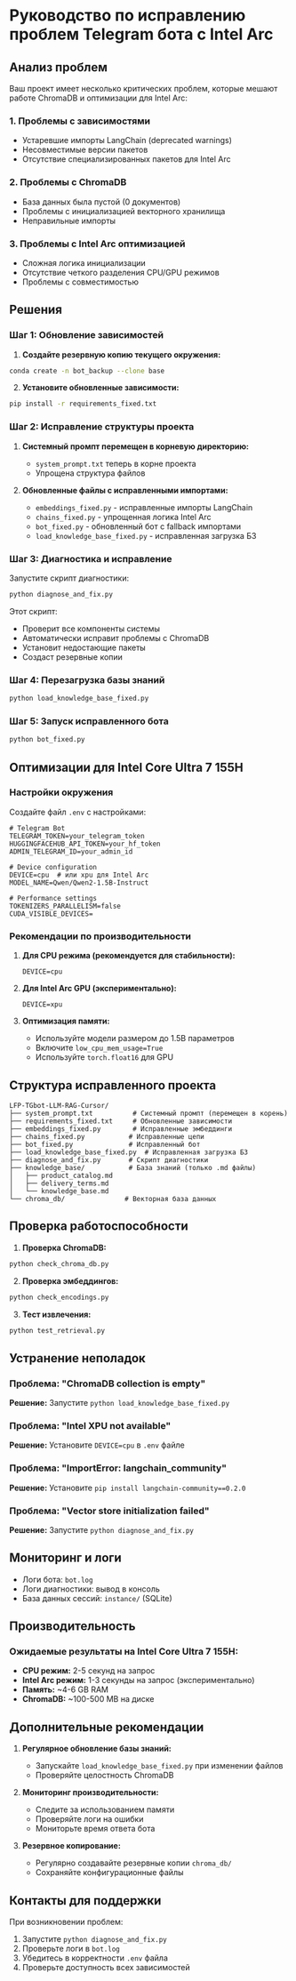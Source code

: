 # Руководство по исправлению проблем Telegram бота с Intel Arc

## Анализ проблем

Ваш проект имеет несколько критических проблем, которые мешают работе ChromaDB и оптимизации для Intel Arc:

### 1. **Проблемы с зависимостями**
- Устаревшие импорты LangChain (deprecated warnings)
- Несовместимые версии пакетов
- Отсутствие специализированных пакетов для Intel Arc

### 2. **Проблемы с ChromaDB**
- База данных была пустой (0 документов)
- Проблемы с инициализацией векторного хранилища
- Неправильные импорты

### 3. **Проблемы с Intel Arc оптимизацией**
- Сложная логика инициализации
- Отсутствие четкого разделения CPU/GPU режимов
- Проблемы с совместимостью

## Решения

### Шаг 1: Обновление зависимостей

1. **Создайте резервную копию текущего окружения:**
```bash
conda create -n bot_backup --clone base
```

2. **Установите обновленные зависимости:**
```bash
pip install -r requirements_fixed.txt
```

### Шаг 2: Исправление структуры проекта

1. **Системный промпт перемещен в корневую директорию:**
   - `system_prompt.txt` теперь в корне проекта
   - Упрощена структура файлов

2. **Обновленные файлы с исправленными импортами:**
   - `embeddings_fixed.py` - исправленные импорты LangChain
   - `chains_fixed.py` - упрощенная логика Intel Arc
   - `bot_fixed.py` - обновленный бот с fallback импортами
   - `load_knowledge_base_fixed.py` - исправленная загрузка БЗ

### Шаг 3: Диагностика и исправление

Запустите скрипт диагностики:
```bash
python diagnose_and_fix.py
```

Этот скрипт:
- Проверит все компоненты системы
- Автоматически исправит проблемы с ChromaDB
- Установит недостающие пакеты
- Создаст резервные копии

### Шаг 4: Перезагрузка базы знаний

```bash
python load_knowledge_base_fixed.py
```

### Шаг 5: Запуск исправленного бота

```bash
python bot_fixed.py
```

## Оптимизации для Intel Core Ultra 7 155H

### Настройки окружения

Создайте файл `.env` с настройками:

```env
# Telegram Bot
TELEGRAM_TOKEN=your_telegram_token
HUGGINGFACEHUB_API_TOKEN=your_hf_token
ADMIN_TELEGRAM_ID=your_admin_id

# Device configuration
DEVICE=cpu  # или xpu для Intel Arc
MODEL_NAME=Qwen/Qwen2-1.5B-Instruct

# Performance settings
TOKENIZERS_PARALLELISM=false
CUDA_VISIBLE_DEVICES=
```

### Рекомендации по производительности

1. **Для CPU режима (рекомендуется для стабильности):**
   ```env
   DEVICE=cpu
   ```

2. **Для Intel Arc GPU (экспериментально):**
   ```env
   DEVICE=xpu
   ```

3. **Оптимизация памяти:**
   - Используйте модели размером до 1.5B параметров
   - Включите `low_cpu_mem_usage=True`
   - Используйте `torch.float16` для GPU

## Структура исправленного проекта

```
LFP-TGbot-LLM-RAG-Cursor/
├── system_prompt.txt          # Системный промпт (перемещен в корень)
├── requirements_fixed.txt     # Обновленные зависимости
├── embeddings_fixed.py        # Исправленные эмбеддинги
├── chains_fixed.py           # Исправленные цепи
├── bot_fixed.py              # Исправленный бот
├── load_knowledge_base_fixed.py  # Исправленная загрузка БЗ
├── diagnose_and_fix.py       # Скрипт диагностики
├── knowledge_base/           # База знаний (только .md файлы)
│   ├── product_catalog.md
│   ├── delivery_terms.md
│   └── knowledge_base.md
└── chroma_db/               # Векторная база данных
```

## Проверка работоспособности

1. **Проверка ChromaDB:**
```bash
python check_chroma_db.py
```

2. **Проверка эмбеддингов:**
```bash
python check_encodings.py
```

3. **Тест извлечения:**
```bash
python test_retrieval.py
```

## Устранение неполадок

### Проблема: "ChromaDB collection is empty"
**Решение:** Запустите `python load_knowledge_base_fixed.py`

### Проблема: "Intel XPU not available"
**Решение:** Установите `DEVICE=cpu` в `.env` файле

### Проблема: "ImportError: langchain_community"
**Решение:** Установите `pip install langchain-community==0.2.0`

### Проблема: "Vector store initialization failed"
**Решение:** Запустите `python diagnose_and_fix.py`

## Мониторинг и логи

- Логи бота: `bot.log`
- Логи диагностики: вывод в консоль
- База данных сессий: `instance/` (SQLite)

## Производительность

### Ожидаемые результаты на Intel Core Ultra 7 155H:

- **CPU режим:** 2-5 секунд на запрос
- **Intel Arc режим:** 1-3 секунды на запрос (экспериментально)
- **Память:** ~4-6 GB RAM
- **ChromaDB:** ~100-500 MB на диске

## Дополнительные рекомендации

1. **Регулярное обновление базы знаний:**
   - Запускайте `load_knowledge_base_fixed.py` при изменении файлов
   - Проверяйте целостность ChromaDB

2. **Мониторинг производительности:**
   - Следите за использованием памяти
   - Проверяйте логи на ошибки
   - Мониторьте время ответа бота

3. **Резервное копирование:**
   - Регулярно создавайте резервные копии `chroma_db/`
   - Сохраняйте конфигурационные файлы

## Контакты для поддержки

При возникновении проблем:
1. Запустите `python diagnose_and_fix.py`
2. Проверьте логи в `bot.log`
3. Убедитесь в корректности `.env` файла
4. Проверьте доступность всех зависимостей 